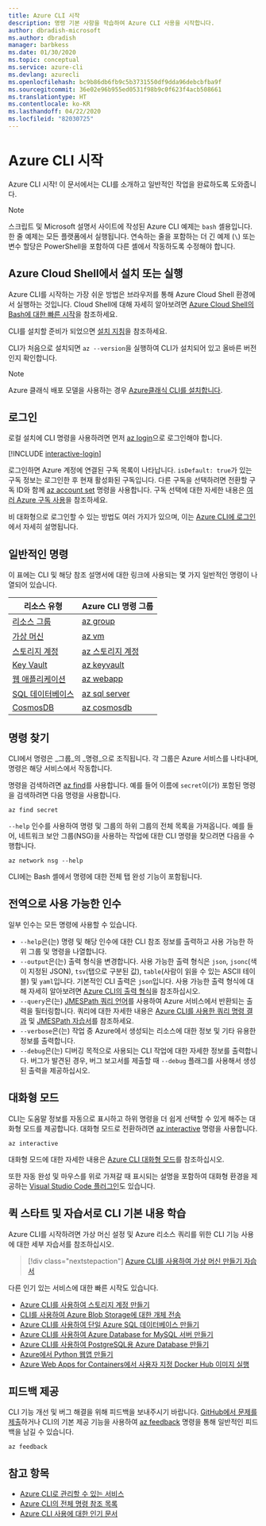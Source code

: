 ```yaml
---
title: Azure CLI 시작
description: 명령 기본 사항을 학습하여 Azure CLI 사용을 시작합니다.
author: dbradish-microsoft
ms.author: dbradish
manager: barbkess
ms.date: 01/30/2020
ms.topic: conceptual
ms.service: azure-cli
ms.devlang: azurecli
ms.openlocfilehash: bc9b86db6fb9c5b3731550df9dda96debcbfba9f
ms.sourcegitcommit: 36e02e96b955ed0531f98b9c0f623f4acb508661
ms.translationtype: HT
ms.contentlocale: ko-KR
ms.lasthandoff: 04/22/2020
ms.locfileid: "82030725"
---
```

# <a name="get-started-with-azure-cli"></a>Azure CLI 시작

Azure CLI 시작!  이 문서에서는 CLI를 소개하고 일반적인 작업을 완료하도록 도와줍니다.

> [!NOTE]
>
> 스크립트 및 Microsoft 설명서 사이트에 작성된 Azure CLI 예제는 `bash` 셸용입니다. 한 줄 예제는 모든 플랫폼에서 실행됩니다. 연속하는 줄을 포함하는 더 긴 예제 (`\`) 또는 변수 할당은 PowerShell을 포함하여 다른 셸에서 작동하도록 수정해야 합니다.

## <a name="install-or-run-in-azure-cloud-shell"></a>Azure Cloud Shell에서 설치 또는 실행

Azure CLI를 시작하는 가장 쉬운 방법은 브라우저를 통해 Azure Cloud Shell 환경에서 실행하는 것입니다. Cloud Shell에 대해 자세히 알아보려면 [Azure Cloud Shell의 Bash에 대한 빠른 시작](/azure/cloud-shell/quickstart)을 참조하세요.

CLI를 설치할 준비가 되었으면 [설치 지침](install-azure-cli.md)을 참조하세요.

CLI가 처음으로 설치되면 `az --version`을 실행하여 CLI가 설치되어 있고 올바른 버전인지 확인합니다.

> [!NOTE]
> Azure 클래식 배포 모델을 사용하는 경우 [Azure클래식 CLI를 설치합니다](install-classic-cli.md).

## <a name="sign-in"></a>로그인

로컬 설치에 CLI 명령을 사용하려면 먼저 [az login](/cli/azure/reference-index#az-login)으로 로그인해야 합니다.

[!INCLUDE [interactive-login](includes/interactive-login.md)]

로그인하면 Azure 계정에 연결된 구독 목록이 나타납니다. `isDefault: true`가 있는 구독 정보는 로그인한 후 현재 활성화된 구독입니다. 다른 구독을 선택하려면 전환할 구독 ID와 함께 [az account set](/cli/azure/account#az-account-set) 명령을 사용합니다. 구독 선택에 대한 자세한 내용은 [여러 Azure 구독 사용](manage-azure-subscriptions-azure-cli.md)을 참조하세요.

비 대화형으로 로그인할 수 있는 방법도 여러 가지가 있으며, 이는 [Azure CLI에 로그인](authenticate-azure-cli.md)에서 자세히 설명됩니다.

## <a name="common-commands"></a>일반적인 명령

이 표에는 CLI 및 해당 참조 설명서에 대한 링크에 사용되는 몇 가지 일반적인 명령이 나열되어 있습니다.

| 리소스 유형 | Azure CLI 명령 그룹 |
|---------------|-------------------------|
| [리소스 그룹](/azure/azure-resource-manager/resource-group-overview) | [az group](/cli/azure/group) |
| [가상 머신](/azure/virtual-machines) | [az vm](/cli/azure/vm) |
| [스토리지 계정](/azure/storage/common/storage-introduction) | [az 스토리지 계정](/cli/azure/storage/account) |
| [Key Vault](/azure/key-vault/key-vault-whatis) | [az keyvault](/cli/azure/keyvault) |
| [웹 애플리케이션](/azure/app-service) | [az webapp](/cli/azure/webapp) |
| [SQL 데이터베이스](/azure/sql-database) | [az sql server](/cli/azure/sql/server) |
| [CosmosDB](/azure/cosmos-db) | [az cosmosdb](/cli/azure/cosmosdb) |

## <a name="finding-commands"></a>명령 찾기

CLI에서 명령은 _그룹_의 _명령_으로 조직됩니다. 각 그룹은 Azure 서비스를 나타내며, 명령은 해당 서비스에서 작동합니다.

명령을 검색하려면 [az find](/cli/azure/reference-index#az-find)를 사용합니다. 예를 들어 이름에 `secret`이(가) 포함된 명령을 검색하려면 다음 명령을 사용합니다.

```azurecli-interactive
az find secret
```

`--help` 인수를 사용하여 명령 및 그룹의 하위 그룹의 전체 목록을 가져옵니다. 예를 들어, 네트워크 보안 그룹(NSG)을 사용하는 작업에 대한 CLI 명령을 찾으려면 다음을 수행합니다.

```azurecli-interactive
az network nsg --help
```

CLI에는 Bash 셸에서 명령에 대한 전체 탭 완성 기능이 포함됩니다.

## <a name="globally-available-arguments"></a>전역으로 사용 가능한 인수

일부 인수는 모든 명령에 사용할 수 있습니다.

* `--help`은(는) 명령 및 해당 인수에 대한 CLI 참조 정보를 출력하고 사용 가능한 하위 그룹 및 명령을 나열합니다.
* `--output`은(는) 출력 형식을 변경합니다. 사용 가능한 출력 형식은 `json`, `jsonc`(색이 지정된 JSON), `tsv`(탭으로 구분된 값), `table`(사람이 읽을 수 있는 ASCII 테이블) 및 `yaml`입니다. 기본적인 CLI 출력은 `json`입니다. 사용 가능한 출력 형식에 대해 자세히 알아보려면 [Azure CLI의 출력 형식](format-output-azure-cli.md)을 참조하십시오.
* `--query`은(는) [JMESPath 쿼리 언어](http://jmespath.org/)를 사용하여 Azure 서비스에서 반환되는 출력을 필터링합니다. 쿼리에 대한 자세한 내용은 [Azure CLI를 사용한 쿼리 명령 결과](query-azure-cli.md) 및 [JMESPath 자습서](http://jmespath.org/tutorial.html)를 참조하세요.
* `--verbose`은(는) 작업 중 Azure에서 생성되는 리소스에 대한 정보 및 기타 유용한 정보를 출력합니다.
* `--debug`은(는) 디버깅 목적으로 사용되는 CLI 작업에 대한 자세한 정보를 출력합니다. 버그가 발견된 경우, 버그 보고서를 제출할 때 `--debug` 플래그를 사용해서 생성된 출력을 제공하십시오.

## <a name="interactive-mode"></a>대화형 모드

CLI는 도움말 정보를 자동으로 표시하고 하위 명령을 더 쉽게 선택할 수 있게 해주는 대화형 모드를 제공합니다. 대화형 모드로 전환하려면 [az interactive](/cli/azure/reference-index#az-interactive) 명령을 사용합니다.

```azurecli-interactive
az interactive
```

대화형 모드에 대한 자세한 내용은 [Azure CLI 대화형 모드](interactive-azure-cli.md)를 참조하십시오.

또한 자동 완성 및 마우스를 위로 가져갈 때 표시되는 설명을 포함하여 대화형 환경을 제공하는 [Visual Studio Code 플러그인](https://marketplace.visualstudio.com/items?itemName=ms-vscode.azurecli)도 있습니다.

## <a name="learn-cli-basics-with-quickstarts-and-tutorials"></a>퀵 스타트 및 자습서로 CLI 기본 내용 학습

Azure CLI를 시작하려면 가상 머신 설정 및 Azure 리소스 쿼리를 위한 CLI 기능 사용에 대한 세부 자습서를 참조하십시오.

> [!div class="nextstepaction"]
> [Azure CLI를 사용하여 가상 머신 만들기 자습서](azure-cli-vm-tutorial.yml)

다른 인기 있는 서비스에 대한 빠른 시작도 있습니다.

* [Azure CLI를 사용하여 스토리지 계정 만들기](/azure/storage/common/storage-quickstart-create-storage-account-cli)
* [CLI를 사용하여 Azure Blob Storage에 대한 개체 전송](/azure/storage/blobs/storage-quickstart-blobs-cli)
* [Azure CLI를 사용하여 단일 Azure SQL 데이터베이스 만들기](/azure/sql-database/sql-database-get-started-cli)
* [Azure CLI를 사용하여 Azure Database for MySQL 서버 만들기](/azure/mysql/quickstart-create-mysql-server-database-using-azure-cli)
* [Azure CLI를 사용하여 PostgreSQL용 Azure Database 만들기](/azure/postgresql/quickstart-create-server-database-azure-cli)
* [Azure에서 Python 웹앱 만들기](/azure/app-service/app-service-web-get-started-python)
* [Azure Web Apps for Containers에서 사용자 지정 Docker Hub 이미지 실행](/azure/app-service/containers/quickstart-custom-docker-image)

## <a name="give-feedback"></a>피드백 제공

CLI 기능 개선 및 버그 해결을 위해 피드백을 보내주시기 바랍니다. [GitHub에서 문제를 제출](https://github.com/azure/azure-cli/issues)하거나 CLI의 기본 제공 기능을 사용하여 [az feedback](/cli/azure/reference-index#az-feedback) 명령을 통해 일반적인 피드백을 남길 수 있습니다.

```azurecli-interactive
az feedback
```

## <a name="see-also"></a>참고 항목

* [Azure CLI로 관리할 수 있는 서비스](azure-services-the-azure-cli-can-manage.md)
* [Azure CLI의 전체 명령 참조 목록](/cli/azure/reference-index)
* [Azure CLI 사용에 대한 인기 문서](popular-articles-using-the-azure-cli.md)

